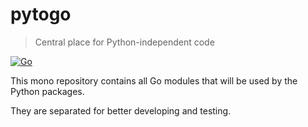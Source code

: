 # pytogo

> Central place for Python-independent code

[![Go](https://github.com/pytogo/pytogo/actions/workflows/go.yml/badge.svg)](https://github.com/pytogo/pytogo/actions/workflows/go.yml)

This mono repository contains all Go modules that will be used by the Python packages.

They are separated for better developing and testing.
